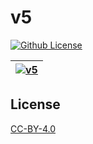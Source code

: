 # v5

[![Github License](https://img.shields.io/github/license/setetres/v5.svg)](https://github.com/setetres/v5/blob/master/LICENSE)

| [![v5](https://setetres.s3.amazonaws.com/setetres.st/img/share-v5.png?v=2&raw=true)](http://v5.setetres.st) |
| ----------------------------------------------------------------------------------------------------------- |

License
-------

[CC-BY-4.0]

[http://v5.setetres.st]: http://v5.setetres.st
[CC-BY-4.0]: http://creativecommons.org/licenses/by/4.0
